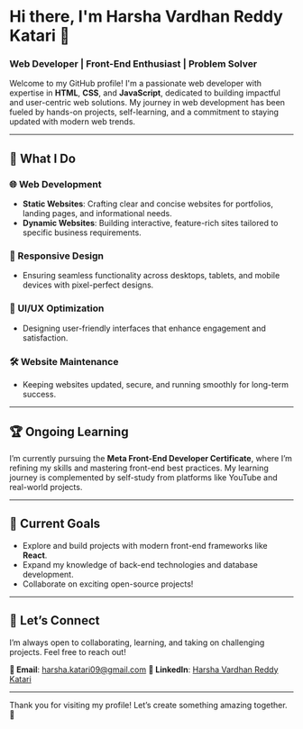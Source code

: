 # Hi there, I'm Harsha Vardhan Reddy Katari 👋  
### Web Developer | Front-End Enthusiast | Problem Solver  

Welcome to my GitHub profile! I'm a passionate web developer with expertise in **HTML**, **CSS**, and **JavaScript**, dedicated to building impactful and user-centric web solutions. My journey in web development has been fueled by hands-on projects, self-learning, and a commitment to staying updated with modern web trends.

---

## 🚀 What I Do  
### **🌐 Web Development**
- **Static Websites**: Crafting clear and concise websites for portfolios, landing pages, and informational needs.  
- **Dynamic Websites**: Building interactive, feature-rich sites tailored to specific business requirements.  

### **📱 Responsive Design**
- Ensuring seamless functionality across desktops, tablets, and mobile devices with pixel-perfect designs.  

### **🎨 UI/UX Optimization**
- Designing user-friendly interfaces that enhance engagement and satisfaction.  

### **🛠️ Website Maintenance**
- Keeping websites updated, secure, and running smoothly for long-term success.  

---

## 🏆 Ongoing Learning  
I’m currently pursuing the **Meta Front-End Developer Certificate**, where I’m refining my skills and mastering front-end best practices. My learning journey is complemented by self-study from platforms like YouTube and real-world projects.  

---

## 📌 Current Goals  
- Explore and build projects with modern front-end frameworks like **React**.  
- Expand my knowledge of back-end technologies and database development.  
- Collaborate on exciting open-source projects!  

---

## 💬 Let’s Connect  
I’m always open to collaborating, learning, and taking on challenging projects. Feel free to reach out!  

**📧 Email**: harsha.katari09@gmail.com 
**🔗 LinkedIn**: [Harsha Vardhan Reddy Katari](https://www.linkedin.com/in/harsha-vardhan-reddy-katari)  

---

Thank you for visiting my profile! Let’s create something amazing together. 🚀
